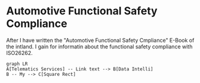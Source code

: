 # Automotive Functional Safety Compliance

After I have written the "Automotive Functional Safety Cmpliance" E-Book of the intland. I gain for informatin about the functional safety compliance with ISO26262.
```mermaid
graph LR
A[Telematics Services] -- Link text --> B[Data Intelli]
B -- My --> C[Square Rect]
```
<!--stackedit_data:
eyJoaXN0b3J5IjpbNzk1ODE2MDE2LC00NDA4OTQ0MjgsLTkzMT
I3NDI2NywzODgzMDMwNzhdfQ==
-->